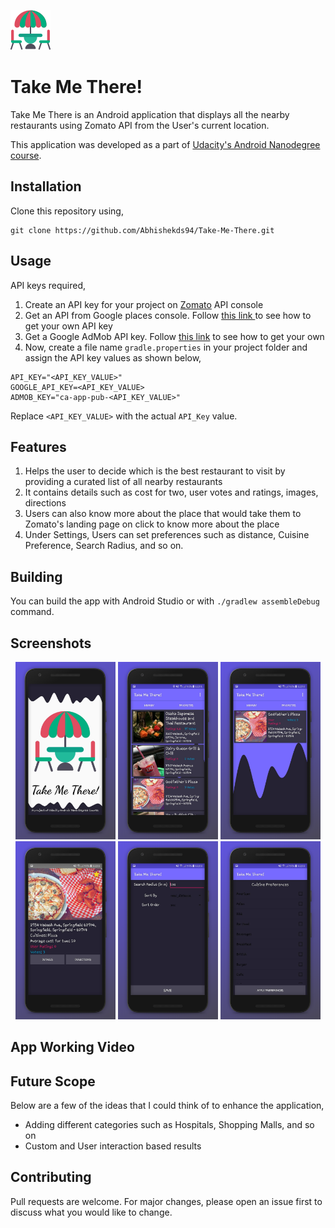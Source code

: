 ![Logo](https://github.com/Abhishekds94/Take-Me-There/blob/master/app/src/main/res/drawable/logo_s.png?sanitize=true&raw=true)


# Take Me There!

Take Me There is an Android application that displays all the nearby restaurants using Zomato API from the User's current location.

This application was developed as a part of [Udacity's Android Nanodegree course](https://www.udacity.com/course/android-developer-nanodegree-by-google--nd801).


## Installation

Clone this repository using,

```
git clone https://github.com/Abhishekds94/Take-Me-There.git
```

## Usage
API keys required,

1. Create an API key for your project on [Zomato](https://developers.zomato.com/api) API console
2. Get an API from Google places console. Follow [this link ](https://developers.google.com/places/web-service/get-api-key) to see how to get your own API key
3. Get a Google AdMob API key. Follow [this link](https://developers.google.com/admob/android/quick-start) to see how to get your own 
4. Now, create a file name ```gradle.properties``` in your project folder and assign the API key values as shown below,
```
API_KEY="<API_KEY_VALUE>"
GOOGLE_API_KEY=<API_KEY_VALUE>
ADMOB_KEY="ca-app-pub-<API_KEY_VALUE>"
``` 
Replace ```<API_KEY_VALUE>``` with the actual ```API_Key``` value.


## Features

1. Helps the user to decide which is the best restaurant to visit by providing a curated list of all nearby restaurants
2. It contains details such as cost for two, user votes and ratings, images, directions
3. Users can also know more about the place that would take them to Zomato's landing page on click to know more about the place
4. Under Settings, Users can set preferences such as distance, Cuisine Preference, Search Radius, and so on.

## Building

You can build the app with Android Studio or with `./gradlew assembleDebug` command.

## Screenshots

<p align="center">
  <img src="https://github.com/Abhishekds94/Take-Me-There/blob/master/Screenshots/img1.jpg" width="160">

  <img src="https://github.com/Abhishekds94/Take-Me-There/blob/master/Screenshots/img2.jpg" width="160">

  <img src="https://github.com/Abhishekds94/Take-Me-There/blob/master/Screenshots/img3.jpg" width="160">

  <img src="https://github.com/Abhishekds94/Take-Me-There/blob/master/Screenshots/img4.jpg" width="160">

  <img src="https://github.com/Abhishekds94/Take-Me-There/blob/master/Screenshots/img5.jpg" width="160">

  <img src="https://github.com/Abhishekds94/Take-Me-There/blob/master/Screenshots/img6.jpg" width="160">
</p>

## App Working Video


## Future Scope
Below are a few of the ideas that I could think of to enhance the application,
* Adding different categories such as Hospitals, Shopping Malls, and so on
* Custom and User interaction based results

## Contributing
Pull requests are welcome. For major changes, please open an issue first to discuss what you would like to change.